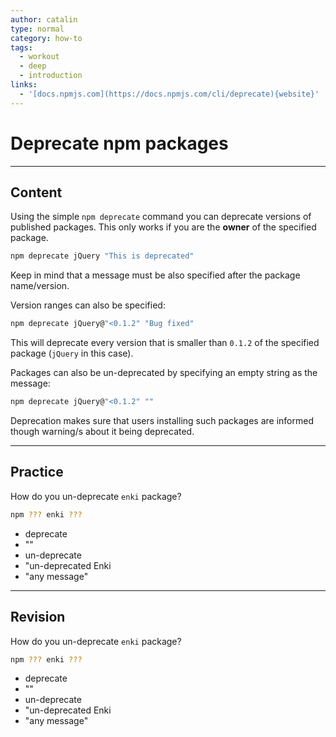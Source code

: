 ```yaml
---
author: catalin
type: normal
category: how-to
tags:
  - workout
  - deep
  - introduction
links:
  - '[docs.npmjs.com](https://docs.npmjs.com/cli/deprecate){website}'
---
```


# Deprecate npm packages


---

## Content

Using the simple `npm deprecate` command you can deprecate versions of published packages. This only works if you are the **owner** of the specified package.

```bash
npm deprecate jQuery "This is deprecated"
```

Keep in mind that a message must be also specified after the package name/version.

Version ranges can also be specified:

```bash
npm deprecate jQuery@"<0.1.2" "Bug fixed"
```

This will deprecate every version that is smaller than `0.1.2` of the specified package (`jQuery` in this case).

Packages can also be un-deprecated by specifying an empty string as the message:

```bash
npm deprecate jQuery@"<0.1.2" ""
```

Deprecation makes sure that users installing such packages are informed though warning/s about it being deprecated.


---

## Practice

How do you un-deprecate `enki` package?

```bash
npm ??? enki ???
```

- deprecate
- ""
- un-deprecate
- "un-deprecated Enki
- "any message"


---

## Revision

How do you un-deprecate `enki` package?

```bash
npm ??? enki ???
```

- deprecate
- ""
- un-deprecate
- "un-deprecated Enki
- "any message"
